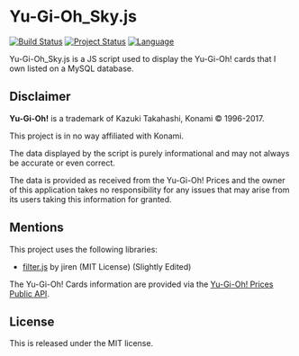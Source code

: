 # Yu-Gi-Oh_Sky.js

[![Build Status](https://img.shields.io/travis/rust-lang/rust.svg)]() [![Project Status](https://img.shields.io/badge/status-WIP-blue.svg)]() [![Language](https://img.shields.io/badge/language-javascript-yellow.svg)]()

Yu-Gi-Oh_Sky.js is a JS script used to display the Yu-Gi-Oh! cards that I own listed on a MySQL database.

## Disclaimer

**Yu-Gi-Oh!** is a trademark of Kazuki Takahashi, Konami © 1996-2017.

This project is in no way affiliated with Konami.

The data displayed by the script is purely informational and may not always be accurate or even correct.

The data is provided as received from the Yu-Gi-Oh! Prices and the owner of this application takes no responsibility for any issues that may arise from its users taking this information for granted.

## Mentions

This project uses the following libraries:
- [filter.js](https://github.com/jiren/filter.js) by jiren (MIT License) (Slightly Edited)

The Yu-Gi-Oh! Cards information are provided via the [Yu-Gi-Oh! Prices](https://yugiohprices.com/) [Public API](http://docs.yugiohprices.apiary.io/#).

## License

This is released under the MIT license.